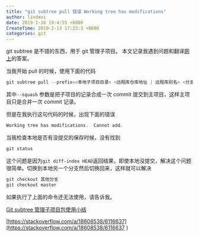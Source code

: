 ```yaml
---
title: "git subtree pull 错误 Working tree has modifications"
author: lindexi
date: 2019-1-16 19:4:55 +0800
CreateTime: 2018-2-13 17:23:3 +0800
categories: git
---
```


git subtree 是不错的东西，用于 git 管理子项目。
本文记录我遇到问题和翻译[网上](https://stackoverflow.com/a/18608538/6116637)的答案。

<!--more-->



当我开始 pull 的时候，使用下面的代码

```csharp
git subtree pull --prefix=<本地子项目目录> <远程库仓库地址 | 远程库别名> <分支> --squash
```

其中`--squash` 参数是把子项目的记录合成一次 commit 提交到主项目，这样主项目只是合并一次 commit 记录。

但是在我执行这句代码的时候，出现下面的错误

```csharp
Working tree has modifications.  Cannot add.
```

当我检查本地是否有没提交的保存时候，没有找到

```csharp
git status
```

这个问题是因为`git diff-index HEAD`返回结果，即使本地没提交，解决这个问题很简单。切换到本地另一个分支然后切换回来，这样就可以解决

```csharp
git checkout 其他分支
git checkout master
```

如果执行了上面的命令还无法使用，请告诉我。

[Git subtree 管理子项目包使用小结](https://blog.zthxxx.me/posts/Git-subtree-Manage-Subpackages-Usage-Summary/)

[https://stackoverflow.com/a/18608538/6116637](https://stackoverflow.com/a/18608538/6116637 )

